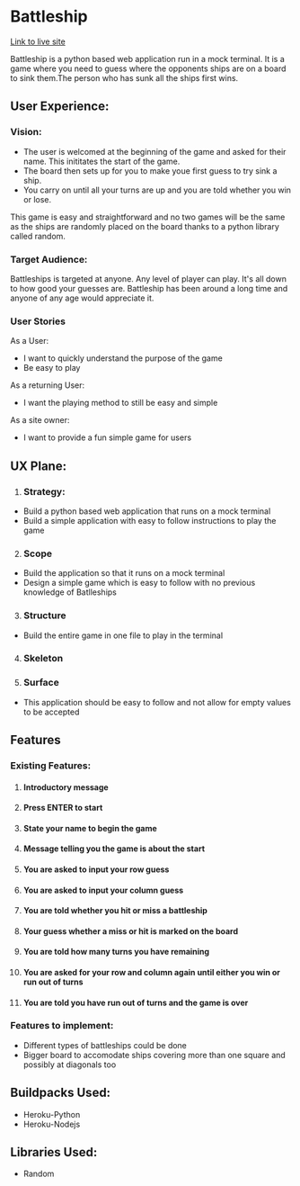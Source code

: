 # Battleship

[Link to live site](https://battleship-battle.herokuapp.com/)

Battleship is a python based web application run in a mock terminal.
It is a game where you need to guess where the opponents ships are on a board to sink them.The person who has sunk all the ships first wins.

## User Experience:

### Vision:
- The user is welcomed at the beginning of the game and asked for their name. This inititates the start of the game. 
- The board then sets up for you to make youe first guess to try sink a ship.
- You carry on until all your turns are up and you are told whether you win or lose.

This game is easy and straightforward and no two games will be the same as the ships are randomly placed on the board thanks to a python library called random.

### Target Audience:

Battleships is targeted at anyone. Any level of player can play. It's all down to how good your guesses are.
Battleship has been around a long time and anyone of any age would appreciate it.

### User Stories

As a User:
- I want to quickly understand the purpose of the game
- Be easy to play

As a returning User:
- I want the playing method to still be easy and simple

As a site owner:
- I want to provide a fun simple game for users

## UX Plane:

1. ### Strategy:
* Build a python based web application that runs on a mock terminal
* Build a simple application with easy to follow instructions to play the game

2. ### Scope
* Build the application so that it runs on a mock terminal
* Design a simple game which is easy to follow with no previous knowledge of Batlleships

3. ### Structure
* Build the entire game in one file to play in the terminal

4. ### Skeleton

5. ### Surface
* This application should be easy to follow and not allow for empty values to be accepted

## Features
### Existing Features:

1. #### Introductory message 
2. #### Press ENTER to start
3. #### State your name to begin the game
4. #### Message telling you the game is about the start
5. #### You are asked to input your row guess
6. #### You are asked to input your column guess
7. #### You are told whether you hit or miss a battleship
8. #### Your guess whether a miss or hit is marked on the board
9. #### You are told how many turns you have remaining
10. #### You are asked for your row and column again until either you win or run out of turns
11. #### You are told you have run out of turns and the game is over

### Features to implement:

- Different types of battleships could be done
- Bigger board to accomodate ships covering more than one square and possibly at diagonals too

## Buildpacks Used:

* Heroku-Python
* Heroku-Nodejs

## Libraries Used:

* Random



